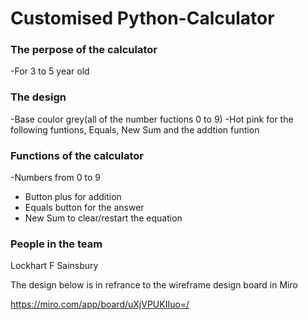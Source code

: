 # Customised Python-Calculator

### The perpose of the calculator
-For 3 to 5 year old 

### The design 
-Base coulor grey(all of the number fuctions 0 to 9) 
-Hot pink for the following funtions, Equals, New Sum and the addtion funtion 

### Functions of the calculator 
-Numbers from 0 to 9
- Button plus for addition 
- Equals button for the answer
- New Sum to clear/restart the equation

### People in the team
Lockhart F Sainsbury

The design below is in refrance to the wireframe design board in Miro

https://miro.com/app/board/uXjVPUKIIuo=/

